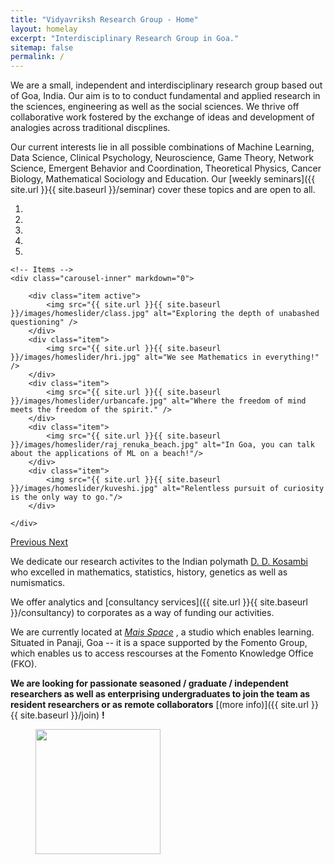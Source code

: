 ```yaml
---
title: "Vidyavriksh Research Group - Home"
layout: homelay
excerpt: "Interdisciplinary Research Group in Goa."
sitemap: false
permalink: /
---
```


We are a small, independent and interdisciplinary research group based out of Goa, India. Our aim is to to conduct fundamental and applied research in the sciences, engineering as well as the social sciences. We thrive off collaborative work fostered by the exchange of ideas and development of analogies across traditional discplines. 

Our current interests lie in all possible combinations of Machine Learning, Data Science, Clinical Psychology, Neuroscience, Game Theory, Network Science, Emergent Behavior and Coordination, Theoretical Physics, Cancer Biology, Mathematical Sociology and Education. Our [weekly seminars]({{ site.url }}{{ site.baseurl }}/seminar) cover these topics and are open to all. 
 

<div markdown="0" id="carousel" class="carousel slide" data-ride="carousel" data-interval="4000" data-pause="hover" >
    <!-- Menu -->
    <ol class="carousel-indicators">
        <li data-target="#carousel" data-slide-to="0" class="active"></li>
        <li data-target="#carousel" data-slide-to="1"></li>
        <li data-target="#carousel" data-slide-to="2"></li>
        <li data-target="#carousel" data-slide-to="3"></li>
        <li data-target="#carousel" data-slide-to="4"></li>
    </ol>

    <!-- Items -->
    <div class="carousel-inner" markdown="0">

        <div class="item active">
            <img src="{{ site.url }}{{ site.baseurl }}/images/homeslider/class.jpg" alt="Exploring the depth of unabashed questioning" />
        </div>
        <div class="item">
            <img src="{{ site.url }}{{ site.baseurl }}/images/homeslider/hri.jpg" alt="We see Mathematics in everything!" />
        </div>
        <div class="item">
            <img src="{{ site.url }}{{ site.baseurl }}/images/homeslider/urbancafe.jpg" alt="Where the freedom of mind meets the freedom of the spirit." />
        </div>
        <div class="item">
            <img src="{{ site.url }}{{ site.baseurl }}/images/homeslider/raj_renuka_beach.jpg" alt="In Goa, you can talk about the applications of ML on a beach!"/>
        </div>
        <div class="item">
            <img src="{{ site.url }}{{ site.baseurl }}/images/homeslider/kuveshi.jpg" alt="Relentless pursuit of curiosity is the only way to go."/>
        </div>
      
    </div> 
  <a class="left carousel-control" href="#carousel" role="button" data-slide="prev">
    <span class="glyphicon glyphicon-chevron-left" aria-hidden="true"></span>
    <span class="sr-only">Previous</span>
  </a>
  <a class="right carousel-control" href="#carousel" role="button" data-slide="next">
    <span class="glyphicon glyphicon-chevron-right" aria-hidden="true"></span>
    <span class="sr-only">Next</span>
  </a>
</div>


We dedicate our research activites to the Indian polymath [D. D. Kosambi](https://en.wikipedia.org/wiki/Damodar_Dharmananda_Kosambi) who excelled in mathematics, statistics, history, genetics as well as numismatics. 

We offer analytics and [consultancy services]({{ site.url }}{{ site.baseurl }}/consultancy) to corporates as a way of funding our activities. 

We are currently located at <i> [Mais Space](https://www.google.co.in/maps/place/Vidyavriksh/@15.4863599,73.818404,15z) </i>, a studio which enables learning. Situated in Panaji, Goa -- it is a space supported by the Fomento Group, which enables us to access rescourses at the Fomento Knowledge Office (FKO). 

 **We are looking for passionate seasoned / graduate / independent researchers as well as enterprising undergraduates to join the team as resident researchers or as remote collaborators** [(more info)]({{ site.url }}{{ site.baseurl }}/join) **!**
 


<figure class="third">
  <img src="{{ site.url }}{{ site.baseurl }}/images/logopic/Vidyavriksh.png" style="width: 200px">
</figure>






